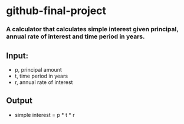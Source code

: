 # github-final-project
### A calculator that calculates simple interest given principal, annual rate of interest and time period in years.
## Input:
   - p, principal amount 
   - t, time period in years
   - r, annual rate of interest
## Output
   - simple interest = p * t * r

